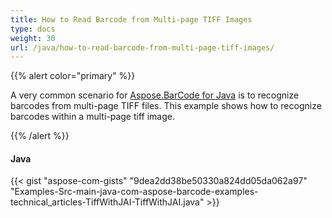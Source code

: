 ```yaml
---
title: How to Read Barcode from Multi-page TIFF Images
type: docs
weight: 30
url: /java/how-to-read-barcode-from-multi-page-tiff-images/
---
```


{{% alert color="primary" %}} 

A very common scenario for [Aspose.BarCode for Java](http://www.aspose.com/api/java/barcode) is to recognize barcodes from multi-page TIFF files. This example shows how to recognize barcodes within a multi-page tiff image.

{{% /alert %}} 
#### **Java**
{{< gist "aspose-com-gists" "9dea2dd38be50330a824dd05da062a97" "Examples-Src-main-java-com-aspose-barcode-examples-technical_articles-TiffWithJAI-TiffWithJAI.java" >}}
